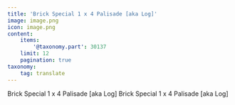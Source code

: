 ```yaml
---
title: 'Brick Special 1 x 4 Palisade [aka Log]'
image: image.png
icon: image.png
content:
    items:
        '@taxonomy.part': 30137
    limit: 12
    pagination: true
taxonomy:
    tag: translate
---
```


Brick Special 1 x 4 Palisade [aka Log]
Brick Special 1 x 4 Palisade [aka Log]
